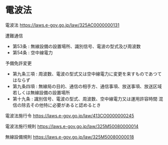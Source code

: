 # 電波法

電波法
https://laws.e-gov.go.jp/law/325AC0000000131

遭難通信
- 第53条 : 無線設備の設置場所、識別信号、電波の型式及び周波数
- 第54条 : 空中線電力

予備免許変更
- 第九条三項 : 周波数、電波の型式又は空中線電力に変更を来すものであつてはならず
- 第九条四項 : 無線局の目的、通信の相手方、通信事項、放送事項、放送区域若しくは無線設備の設置場所
- 第十九条 : 識別信号、電波の型式、周波数、空中線電力又は運用許容時間  混信の除去その他特に必要があると認めるとき

電波法施行令
https://laws.e-gov.go.jp/law/413CO0000000245

電波法施行規則
https://laws.e-gov.go.jp/law/325M50080000014

無線設備規則
https://laws.e-gov.go.jp/law/325M50080000018

